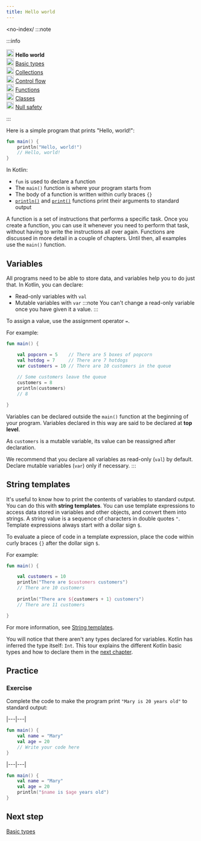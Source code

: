 ```yaml
---
title: Hello world
---
```



<no-index/ :::note


:::info
<p>
   <img src="icon-1.svg" width="20" alt="First step" /> <strong>Hello world</strong><br />
        <img src="icon-2-todo.svg" width="20" alt="Second step" /> <a href="kotlin-tour-basic-types.md">Basic types</a><br />
        <img src="icon-3-todo.svg" width="20" alt="Third step" /> <a href="kotlin-tour-collections.md">Collections</a><br />
        <img src="icon-4-todo.svg" width="20" alt="Fourth step" /> <a href="kotlin-tour-control-flow.md">Control flow</a><br />
        <img src="icon-5-todo.svg" width="20" alt="Fifth step" /> <a href="kotlin-tour-functions.md">Functions</a><br />
        <img src="icon-6-todo.svg" width="20" alt="Sixth step" /> <a href="kotlin-tour-classes.md">Classes</a><br />
        <img src="icon-7-todo.svg" width="20" alt="Final step" /> <a href="kotlin-tour-null-safety.md">Null safety</a>
</p>

:::

Here is a simple program that prints "Hello, world!":

```kotlin
fun main() {
    println("Hello, world!")
    // Hello, world!
}
```


In Kotlin:

* `fun` is used to declare a function
* The `main()` function is where your program starts from
* The body of a function is written within curly braces `{}`
* [`println()`](https://kotlinlang.org/api/latest/jvm/stdlib/kotlin.io/println.html) and [`print()`](https://kotlinlang.org/api/latest/jvm/stdlib/kotlin.io/print.html) functions print their arguments to standard output

A function is a set of instructions that performs a specific task. Once you create a function, you can use it whenever 
you need to perform that task, without having to write the instructions all over again. Functions are discussed in more
detail in a couple of chapters. Until then, all examples use the `main()` function.

## Variables

All programs need to be able to store data, and variables help you to do just that. In Kotlin, you can declare:

* Read-only variables with `val`
* Mutable variables with `var`
:::note
You can't change a read-only variable once you have given it a value.
:::

To assign a value, use the assignment operator `=`.

For example:

```kotlin
fun main() { 

    val popcorn = 5    // There are 5 boxes of popcorn
    val hotdog = 7     // There are 7 hotdogs
    var customers = 10 // There are 10 customers in the queue
    
    // Some customers leave the queue
    customers = 8
    println(customers)
    // 8

}
```


Variables can be declared outside the `main()` function at the beginning of your program. Variables declared in this way
are said to be declared at **top level**.



As `customers` is a mutable variable, its value can be reassigned after declaration.

We recommend that you declare all variables as read-only (`val`) by default. Declare mutable variables (`var`) only if 
necessary.
:::

## String templates

It's useful to know how to print the contents of variables to standard output. You can do this with **string templates**. 
You can use template expressions to access data stored in variables and other objects, and convert them into strings.
A string value is a sequence of characters in double quotes `"`. Template expressions always start with a dollar sign `$`.

To evaluate a piece of code in a template expression, place the code within curly braces `{}` after the dollar sign `$`.

For example:

```kotlin
fun main() { 

    val customers = 10
    println("There are $customers customers")
    // There are 10 customers
    
    println("There are ${customers + 1} customers")
    // There are 11 customers

}
```


For more information, see [String templates](./strings.md#string-templates).

You will notice that there aren't any types declared for variables. Kotlin has inferred the type itself: `Int`. This tour
explains the different Kotlin basic types and how to declare them in the [next chapter](./kotlin-tour-basic-types.md).

## Practice

### Exercise 

Complete the code to make the program print `"Mary is 20 years old"` to standard output:

|---|---|
```kotlin
fun main() {
    val name = "Mary"
    val age = 20
    // Write your code here
}
```


|---|---|
```kotlin
fun main() {
    val name = "Mary"
    val age = 20
    println("$name is $age years old")
}
```


## Next step

[Basic types](./kotlin-tour-basic-types.md)